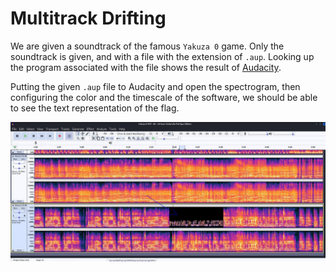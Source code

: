 # Multitrack Drifting

We are given a soundtrack of the famous `Yakuza 0` game. Only the soundtrack is given, and with a file with the extension of `.aup`. Looking up the program associated with the file shows the result of [Audacity](https://www.audacityteam.org/). 

Putting the given `.aup` file to Audacity and open the spectrogram, then configuring the color and the timescale of the software, we should be able to see the text representation of the flag.

<img src="./audacity.jpg" style="display:block;margin-left:auto;margin-right:auto">